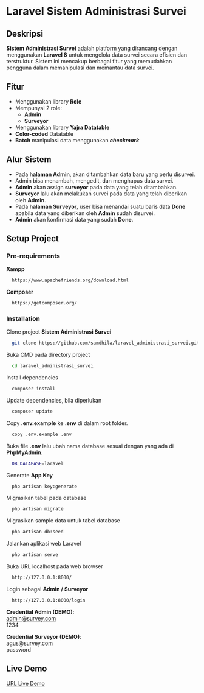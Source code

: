 # Laravel Sistem Administrasi Survei

## Deskripsi
**Sistem Administrasi Survei** adalah platform yang dirancang dengan menggunakan **Laravel 8** untuk mengelola data survei secara efisien dan terstruktur. Sistem ini mencakup berbagai fitur yang memudahkan pengguna dalam memanipulasi dan memantau data survei.

## Fitur
- Menggunakan library **Role**
- Mempunyai 2 role:
  - **Admin**
  - **Surveyor**
- Menggunakan library **Yajra Datatable**
- **Color-coded** Datatable
- **Batch** manipulasi data menggunakan ***checkmark***

## Alur Sistem

- Pada **halaman Admin**, akan ditambahkan data baru yang perlu disurvei.
- Admin bisa menambah, mengedit, dan menghapus data survei.
- **Admin** akan assign **surveyor** pada data yang telah ditambahkan.
- **Surveyor** lalu akan melakukan survei pada data yang telah diberikan oleh **Admin**.
- Pada **halaman Surveyor**, user bisa menandai suatu baris data **Done** apabila data yang diberikan oleh **Admin** sudah disurvei.
- **Admin** akan konfirmasi data yang sudah **Done**.
## Setup Project

### Pre-requirements

**Xampp**
```bash
  https://www.apachefriends.org/download.html
```

**Composer**
```bash
  https://getcomposer.org/
```

### Installation

Clone project **Sistem Administrasi Survei**
```bash
  git clone https://github.com/samdhila/laravel_administrasi_survei.git
```

Buka CMD pada directory project
```bash
  cd laravel_administrasi_survei
```

Install dependencies
```bash
  composer install
```

Update dependencies, bila diperlukan
```bash
  composer update
```

Copy **.env.example** ke **.env** di dalam root folder.
```bash
  copy .env.example .env
```

Buka file **.env** lalu ubah nama database sesuai dengan yang ada di **PhpMyAdmin**.
```bash
  DB_DATABASE=laravel
```

Generate **App Key**
```bash
  php artisan key:generate
```

Migrasikan tabel pada database
```bash
  php artisan migrate
```

Migrasikan sample data untuk tabel database
```bash
  php artisan db:seed
```

Jalankan aplikasi web Laravel
```bash
  php artisan serve
```

Buka URL localhost pada web browser
```bash
  http://127.0.0.1:8000/
```

Login sebagai **Admin / Surveyor**
```bash
  http://127.0.0.1:8000/login
```

**Credential Admin (DEMO)**:\
admin@survey.com\
1234

**Credential Surveyor (DEMO)**:\
agus@survey.com\
password

## Live Demo

[URL Live Demo](https://survey.samreact.my.id/)
